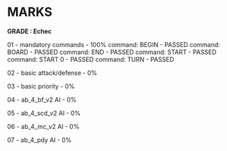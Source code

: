 # MARKS

**GRADE : Echec**

01 - mandatory commands - 100%
command: BEGIN - PASSED
command: BOARD - PASSED
command: END - PASSED
command: START - PASSED
command: START 0 - PASSED
command: TURN - PASSED

<p> 02 - basic attack/defense - 0%</p>
<p> 03 - basic priority - 0%</p>
<p> 04 - ab_4_bf_v2 AI - 0%</p>
<p> 05 - ab_4_scd_v2 AI - 0%</p>
<p> 06 - ab_4_mc_v2 AI - 0%</p>
<p> 07 - ab_4_pdy AI - 0%</p>
